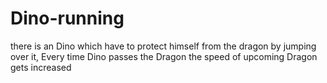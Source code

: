 # Dino-running
there is an Dino which have to protect himself from the dragon by jumping over it, Every time Dino passes the Dragon the speed of upcoming Dragon gets increased
